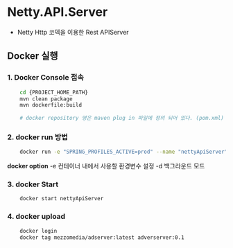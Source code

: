 # Netty.API.Server
 - Netty Http 코덱을 이용한 Rest APIServer  

## Docker 실행  
### 1. Docker Console 접속
``` bash 
	cd {PROJECT_HOME_PATH}
	mvn clean package
	mvn dockerfile:build  
	
	# docker repository 명은 maven plug in 파일에 정의 되어 있다. (pom.xml)
```

### 2. docker run 방법
``` bash
	docker run -e "SPRING_PROFILES_ACTIVE=prod" --name "nettyApiServer" -p 80:8080 -t sangkil.an/adserver
```
  __docker option__
   -e 컨테이너 내에서 사용할 환경변수 설정
   -d 백그라운드 모드 

### 3. docker Start
``` bash
	docker start nettyApiServer
```

### 4. docker upload
``` bash
	docker login
	docker tag mezzomedia/adserver:latest adverserver:0.1
```
	
	 

